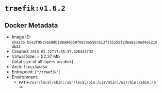 # `traefik:v1.6.2`

## Docker Metadata

- Image ID: `sha256:b5edf95c5a688b198e9d068f0930a596ce13f355255f2dea8200ad4ab21ddb23`
- Created: `2018-05-22T17:35:37.32841373Z`
- Virtual Size: ~ 52.37 Mb  
  (total size of all layers on-disk)
- Arch: `linux`/`amd64`
- Entrypoint: `["/traefik"]`
- Environment:
  - `PATH=/usr/local/sbin:/usr/local/bin:/usr/sbin:/usr/bin:/sbin:/bin`
